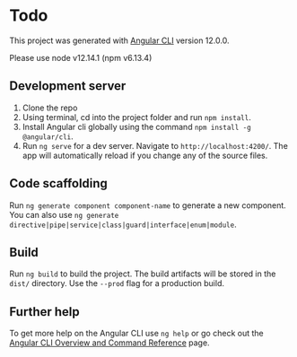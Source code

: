 # Todo

This project was generated with [Angular CLI](https://github.com/angular/angular-cli) version 12.0.0.

Please use node v12.14.1 (npm v6.13.4)

## Development server
1. Clone the repo
2. Using terminal, cd into the project folder and run `npm install`.
3. Install Angular cli globally using the command `npm install -g @angular/cli`.
4. Run `ng serve` for a dev server. Navigate to `http://localhost:4200/`. The app will automatically reload if you change any of the source files.

## Code scaffolding

Run `ng generate component component-name` to generate a new component. You can also use `ng generate directive|pipe|service|class|guard|interface|enum|module`.

## Build

Run `ng build` to build the project. The build artifacts will be stored in the `dist/` directory. Use the `--prod` flag for a production build.


## Further help

To get more help on the Angular CLI use `ng help` or go check out the [Angular CLI Overview and Command Reference](https://angular.io/cli) page.
